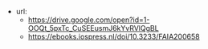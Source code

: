 
- url: 
  - https://drive.google.com/open?id=1-OOQt_5pxTc_CuSEEusmJ6kYvRVlQgBL
  - https://ebooks.iospress.nl/doi/10.3233/FAIA200658